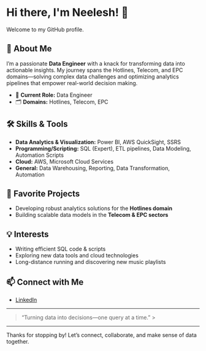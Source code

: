 # Hi there, I'm Neelesh! 👋

Welcome to my GitHub profile.

## 🚀 About Me

I’m a passionate **Data Engineer** with a knack for transforming data into actionable insights. My journey spans the Hotlines, Telecom, and EPC domains—solving complex data challenges and optimizing analytics pipelines that empower real-world decision making.

- 💼 **Current Role:** Data Engineer
- 🗂️ **Domains:** Hotlines, Telecom, EPC

## 🛠️ Skills & Tools

- **Data Analytics & Visualization:** Power BI, AWS QuickSight, SSRS
- **Programming/Scripting:** SQL (Expert), ETL pipelines, Data Modeling, Automation Scripts
- **Cloud:** AWS, Microsoft Cloud Services
- **General:** Data Warehousing, Reporting, Data Transformation, Automation

## 🌟 Favorite Projects

- Developing robust analytics solutions for the **Hotlines domain**
- Building scalable data models in the **Telecom & EPC sectors**

## 💡 Interests

- Writing efficient SQL code & scripts
- Exploring new data tools and cloud technologies
- Long-distance running and discovering new music playlists

## 📫 Connect with Me

- [LinkedIn](https://www.linkedin.com/in/neeleshmoravaneni)

---

> “Turning data into decisions—one query at a time.” >

---

Thanks for stopping by! Let’s connect, collaborate, and make sense of data together.
